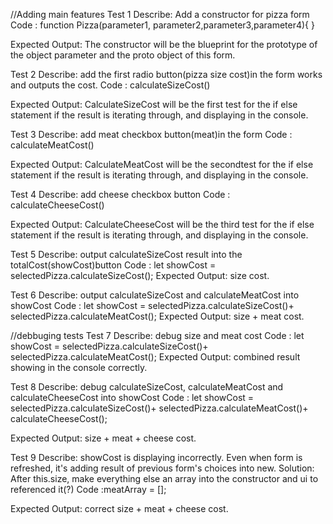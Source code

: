 //Adding main features
Test 1
Describe: Add a constructor for pizza form
Code : function Pizza(parameter1, parameter2,parameter3,parameter4){ } 

Expected Output: The constructor will be the blueprint for the prototype of the object parameter and the proto object of this form.

Test 2
Describe: add the first radio button(pizza size cost)in the form works and outputs the cost.
Code : calculateSizeCost()

Expected Output: CalculateSizeCost  will be the first test for the if else statement if the result is iterating through, and displaying in the console.

Test 3
Describe: add meat checkbox button(meat)in the form 
Code : calculateMeatCost()

Expected Output: CalculateMeatCost will be the secondtest for the if else statement if the result is iterating through, and displaying in the console.

Test 4
Describe: add cheese checkbox button
Code : calculateCheeseCost()

Expected Output: CalculateCheeseCost will be the third test for the if else statement if the result is iterating through, and displaying in the console.

Test 5
Describe: output calculateSizeCost result into the totalCost(showCost)button
Code : let showCost = selectedPizza.calculateSizeCost();
Expected Output: size cost.

Test 6
Describe: output calculateSizeCost and calculateMeatCost into showCost
Code : let showCost = selectedPizza.calculateSizeCost()+ selectedPizza.calculateMeatCost();
Expected Output: size + meat cost.

//debbuging tests
Test 7
Describe: debug size and meat cost
Code : let showCost = selectedPizza.calculateSizeCost()+ selectedPizza.calculateMeatCost();
Expected Output: combined result showing in the console correctly.

Test 8
Describe: debug calculateSizeCost, calculateMeatCost and calculateCheeseCost into showCost
Code : let showCost = selectedPizza.calculateSizeCost()+ selectedPizza.calculateMeatCost()+ calculateCheeseCost();

Expected Output: size + meat + cheese cost.

Test 9
Describe: showCost is displaying incorrectly. Even when form is refreshed, it's adding result of previous form's choices into new. 
Solution: After this.size, make everything else an array into the constructor and ui to referenced it(?)
Code :meatArray = [];

Expected Output: correct size + meat + cheese cost.


